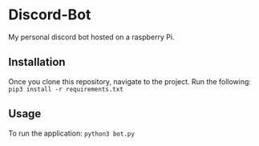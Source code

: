 # Discord-Bot
My personal discord bot hosted on a raspberry Pi.

## Installation
Once you clone this repository, navigate to the project.
Run the following: `pip3 install -r requirements.txt`

## Usage
To run the application: `python3 bot.py`